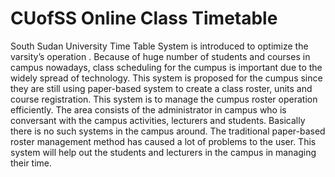 # CUofSS Online Class Timetable
South Sudan University Time Table System is introduced to optimize the varsity’s operation . Because of huge number of students and courses in campus nowadays, class scheduling for the cumpus is important due to the widely spread of technology. This system is proposed for the cumpus since they are still using paper-based system to create a class roster, units and course registration. This system is to manage the cumpus roster operation efficiently. The area consists of the administrator in campus who is conversant with the campus activities, lecturers and students. Basically there is no such systems in the campus around. The traditional paper-based roster management method has caused a lot of problems to the user. This system will help out the students and lecturers in the campus in managing their time.
